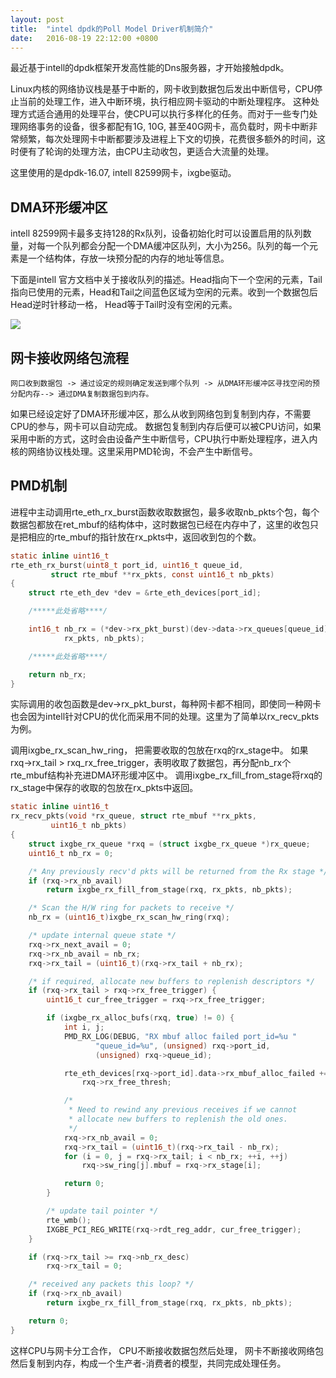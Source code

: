 ```yaml
---
layout: post
title:  "intel dpdk的Poll Model Driver机制简介"
date:   2016-08-19 22:12:00 +0800
---
```


最近基于intell的dpdk框架开发高性能的Dns服务器，才开始接触dpdk。 
    
Linux内核的网络协议栈是基于中断的，网卡收到数据包后发出中断信号，CPU停止当前的处理工作，进入中断环境，执行相应网卡驱动的中断处理程序。 这种处理方式适合通用的处理平台，使CPU可以执行多样化的任务。而对于一些专门处理网络事务的设备，很多都配有1G, 10G, 甚至40G网卡，高负载时，网卡中断非常频繁，每次处理网卡中断都要涉及进程上下文的切换，花费很多额外的时间，这时便有了轮询的处理方法，由CPU主动收包，更适合大流量的处理。

这里使用的是dpdk-16.07,  intell 82599网卡，ixgbe驱动。

## DMA环形缓冲区

intell 82599网卡最多支持128的Rx队列，设备初始化时可以设置启用的队列数量，对每一个队列都会分配一个DMA缓冲区队列，大小为256。队列的每一个元素是一个结构体，存放一块预分配的内存的地址等信息。 

下面是intell 官方文档中关于接收队列的描述。Head指向下一个空闲的元素，Tail指向已使用的元素，Head和Tail之间蓝色区域为空闲的元素。收到一个数据包后Head逆时针移动一格， Head等于Tail时没有空闲的元素。

![](/content/images/2017/03/214632_ID6w_2539854.png)


## 网卡接收网络包流程

    网口收到数据包 -> 通过设定的规则确定发送到哪个队列 -> 从DMA环形缓冲区寻找空闲的预分配内存--> 通过DMA复制数据包到内存。

如果已经设定好了DMA环形缓冲区，那么从收到网络包到复制到内存，不需要CPU的参与，网卡可以自动完成。 数据包复制到内存后便可以被CPU访问，如果采用中断的方式，这时会由设备产生中断信号，CPU执行中断处理程序，进入内核的网络协议栈处理。这里采用PMD轮询，不会产生中断信号。

## PMD机制

进程中主动调用rte\_eth\_rx\_burst函数收取数据包，最多收取nb\_pkts个包，每个数据包都放在ret\_mbuf的结构体中，这时数据包已经在内存中了，这里的收包只是把相应的rte\_mbuf的指针放在rx\_pkts中，返回收到包的个数。

```c
static inline uint16_t
rte_eth_rx_burst(uint8_t port_id, uint16_t queue_id,
		 struct rte_mbuf **rx_pkts, const uint16_t nb_pkts)
{
	struct rte_eth_dev *dev = &rte_eth_devices[port_id];

    /*****此处省略****/

	int16_t nb_rx = (*dev->rx_pkt_burst)(dev->data->rx_queues[queue_id],
			rx_pkts, nb_pkts);

    /*****此处省略****/

	return nb_rx;
}
```

实际调用的收包函数是dev->rx\_pkt\_burst，每种网卡都不相同，即使同一种网卡也会因为intell针对CPU的优化而采用不同的处理。这里为了简单以rx\_recv\_pkts为例。

调用ixgbe\_rx\_scan\_hw\_ring， 把需要收取的包放在rxq的rx\_stage中。
如果rxq->rx\_tail > rxq\_rx\_free\_trigger，表明收取了数据包，再分配nb\_rx个rte_mbuf结构补充进DMA环形缓冲区中。
调用ixgbe\_rx\_fill\_from\_stage将rxq的rx\_stage中保存的收取的包放在rx\_pkts中返回。

```c
static inline uint16_t
rx_recv_pkts(void *rx_queue, struct rte_mbuf **rx_pkts,
	     uint16_t nb_pkts)
{
	struct ixgbe_rx_queue *rxq = (struct ixgbe_rx_queue *)rx_queue;
	uint16_t nb_rx = 0;

	/* Any previously recv'd pkts will be returned from the Rx stage */
	if (rxq->rx_nb_avail)
		return ixgbe_rx_fill_from_stage(rxq, rx_pkts, nb_pkts);

	/* Scan the H/W ring for packets to receive */
	nb_rx = (uint16_t)ixgbe_rx_scan_hw_ring(rxq);

	/* update internal queue state */
	rxq->rx_next_avail = 0;
	rxq->rx_nb_avail = nb_rx;
	rxq->rx_tail = (uint16_t)(rxq->rx_tail + nb_rx);

	/* if required, allocate new buffers to replenish descriptors */
	if (rxq->rx_tail > rxq->rx_free_trigger) {
		uint16_t cur_free_trigger = rxq->rx_free_trigger;

		if (ixgbe_rx_alloc_bufs(rxq, true) != 0) {
			int i, j;
			PMD_RX_LOG(DEBUG, "RX mbuf alloc failed port_id=%u "
				   "queue_id=%u", (unsigned) rxq->port_id,
				   (unsigned) rxq->queue_id);

			rte_eth_devices[rxq->port_id].data->rx_mbuf_alloc_failed +=
				rxq->rx_free_thresh;

			/*
			 * Need to rewind any previous receives if we cannot
			 * allocate new buffers to replenish the old ones.
			 */
			rxq->rx_nb_avail = 0;
			rxq->rx_tail = (uint16_t)(rxq->rx_tail - nb_rx);
			for (i = 0, j = rxq->rx_tail; i < nb_rx; ++i, ++j)
				rxq->sw_ring[j].mbuf = rxq->rx_stage[i];

			return 0;
		}

		/* update tail pointer */
		rte_wmb();
		IXGBE_PCI_REG_WRITE(rxq->rdt_reg_addr, cur_free_trigger);
	}

	if (rxq->rx_tail >= rxq->nb_rx_desc)
		rxq->rx_tail = 0;

	/* received any packets this loop? */
	if (rxq->rx_nb_avail)
		return ixgbe_rx_fill_from_stage(rxq, rx_pkts, nb_pkts);

	return 0;
}
```

这样CPU与网卡分工合作， CPU不断接收数据包然后处理， 网卡不断接收网络包然后复制到内存，构成一个生产者-消费者的模型，共同完成处理任务。